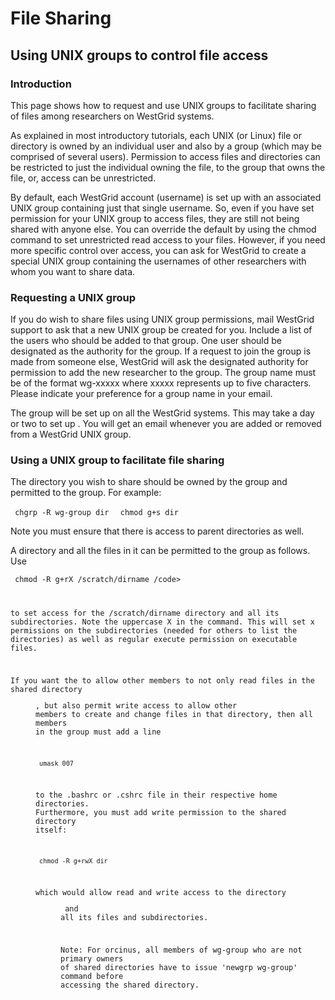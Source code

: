 # File Sharing
## Using UNIX groups to control file access
### Introduction

This page shows how to request and use UNIX groups to facilitate sharing of files among researchers on WestGrid systems.

As explained in most introductory tutorials, each UNIX (or Linux) file or directory is owned by an individual user and also by a group (which may be comprised of several users). Permission to access files and directories can be restricted to just the individual owning the file, to the group that owns the file, or, access can be unrestricted.

By default, each WestGrid account (username) is set up with an associated UNIX group containing just that single username.  So, even if you have set permission for your UNIX group to access files, they are still not being shared with anyone else.  You can override the default by using the chmod command to set unrestricted read access to your files. However, if you need more specific control over access, you can ask for WestGrid to create a special UNIX group containing the usernames of other researchers with whom you want to share data.
### Requesting a UNIX group

If you do wish to share files using UNIX group permissions, mail WestGrid support to ask that a new UNIX group be created for you.  Include a list of the users who should be added to that group.  One user should be designated as the authority for the group.  If a request to join the group is made from someone else, WestGrid will ask the designated authority for permission to add the new researcher to the group. The group name must be of the format wg-xxxxx where xxxxx represents up to five characters. Please indicate your preference for a group name in your email.

The group will be set up on all the WestGrid systems. This may take a day or two to set up . You will get an email whenever you are added or removed from a WestGrid UNIX group.
### Using a UNIX group to facilitate file sharing

The directory you wish to share should be owned by the group and permitted to the group. For example:

<code> chgrp -R wg-group dir </code>
<code> chmod g+s dir </code> 

Note you must ensure that there is access to parent directories as well.

A directory and all the files in it can be permitted to the group as follows.  Use

<code> chmod -R g+rX /scratch/dirname /code>

to set access for the /scratch/dirname directory and all its subdirectories. Note the uppercase X in the command. This will set x permissions on the subdirectories (needed for others to list the directories) as well as regular execute permission on executable files.

If you want the to allow other members to not only read files in the shared directory <dir>, but also permit write access to allow other members to create and change files in that directory, then all members in the group must add a line

<code> umask 007 </code>

to the .bashrc or .cshrc file in their respective home directories. Furthermore, you must add write permission to the shared directory itself:

<code> chmod -R g+rwX dir </code>

which would allow read and write access to the directory <dir> and all its files and subdirectories.

Note: For orcinus, all members of wg-group who are not primary owners of shared directories have to issue 'newgrp  wg-group' command before accessing the shared directory.
